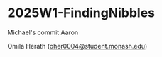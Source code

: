 # 2025W1-FindingNibbles
<!-- Test - Ubaid Irfan -->
Michael's commit
Aaron 


Omila Herath (oher0004@student.monash.edu)
